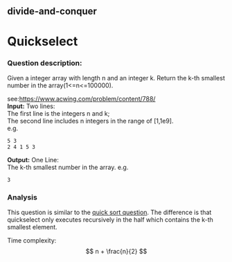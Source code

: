 ## divide-and-conquer
# Quickselect

### Question description:

Given a integer array with length n and an integer k. Return the k-th smallest number in the array(1<=n<=100000).

see:<https://www.acwing.com/problem/content/788/>  
**Input:**
Two lines:  
The first line is the integers n and k;  
The second line includes n integers in the range of [1,1e9].  
e.g.
```
5 3
2 4 1 5 3
```
**Output:**
One Line:  
The k-th smallest number in the array.
e.g.
```
3
```
### Analysis

This question is similar to the [quick sort question](https://github.com/David-Ze-Liang/algorithm_questions/tree/main/quick%20sort). The difference is that quickselect only executes recursively in the half which contains the k-th smallest element.

Time complexity:
$$
n + \frac{n}{2}
$$


